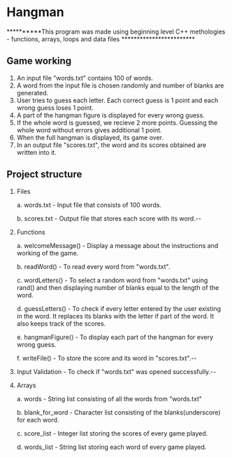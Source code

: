 # Hangman

**********This program was made using beginning level C++ methologies - functions, arrays, loops and data files ************************

                                
## Game working
 
1. An input file "words.txt" contains 100 of words.
2. A word from the input file is chosen randomly and number of blanks are generated.
3. User tries to guess each letter. Each correct guess is 1 point and each wrong guess loses 1 point.
4. A part of the hangman figure is displayed for every wrong guess.
5. If the whole word is guessed, we recieve 2 more points. Guessing the whole word without errors gives additional 1 point.
6. When the full hangman is displayed, its game over.
7. In an output file "scores.txt", the word and its scores obtained are written into it.

## Project structure
                        
 1. Files
    
    a. words.txt        - Input file that consists of 100 words.
    
    b. scores.txt       - Output file that stores each score with its word.--
    
 2. Functions
    
    a. welcomeMessage() - Display a message about the instructions and working of the game.
    
    b. readWord()       - To read every word from "words.txt".
    
    c. wordLetters()    - To select a random word from "words.txt" using rand() and then displaying number of blanks equal to the length                           of the word.
    
    d. guessLetters()   - To check if every letter entered by the user existing in the word. It replaces its blanks with the letter if part                           of the word. It also keeps track of the scores.
    
    e. hangmanFigure()  - To display each part of the hangman for every wrong guess.
    
    f. writeFile()      - To store the score and its word in "scores.txt".--
    
  3. Input Validation   - To check if "words.txt" was opened successfully.--
  
  4. Arrays
     
     a. words           - String list consisting of all the words from "words.txt"
     
     b. blank_for_word  - Character list consisting of the blanks(underscore) for each word.
     
     c. score_list      - Integer list storing the scores of every game played.
     
     d. words_list      - String list storing each word of every game played.


